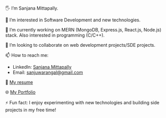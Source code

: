 
🖐️ I’m Sanjana Mittapally.

👀 I’m interested in Software Development and new technologies.

🌱 I’m currently working on MERN (MongoDB, Express.js, React.js, Node.js) stack. Also interested in programming (C/C++).

💞️ I’m looking to collaborate on web development projects/SDE projects.

📫 How to reach me:
- LinkedIn: [Sanjana Mittapally](https://www.linkedin.com/in/mittapally-sanjana-a231b0292)
- Email: [sanjuwarangal@gmail.com](mailto:sanjuwarangal@gmail.com)

📄 [My resume](https://drive.google.com/file/d/1dg9JMLoskg0QTBqFiszAyIOirHRxtjEU/view?usp=sharing)

🌐 [My Portfolio](https://my-portfolio-bdrf.onrender.com/)

⚡ Fun fact: I enjoy experimenting with new technologies and building side projects in my free time!

